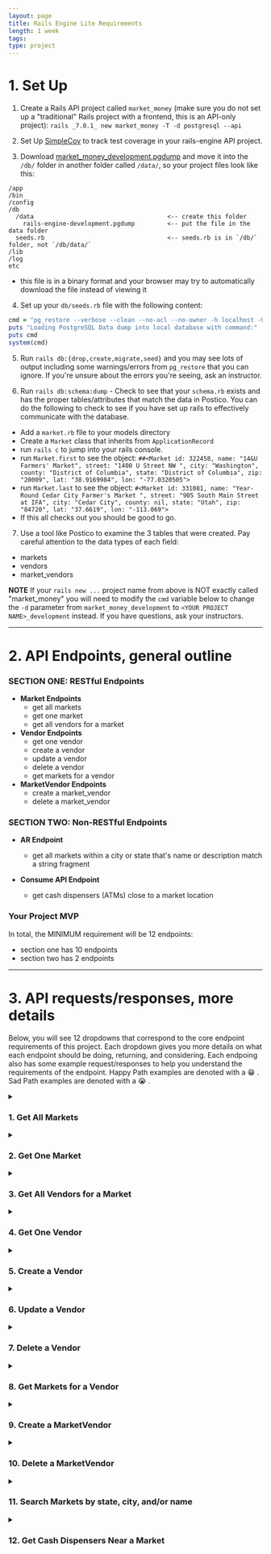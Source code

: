 ```yaml
---
layout: page
title: Rails Engine Lite Requirements
length: 1 week
tags:
type: project
---
```


# 1. Set Up

1. Create a Rails API project called `market_money` (make sure you do not set up a "traditional" Rails project with a frontend, this is an API-only project): `rails _7.0.1_ new market_money -T -d postgresql --api`

2. Set Up [SimpleCov](https://github.com/colszowka/simplecov) to track test coverage in your rails-engine API project.

3. Download [market_money_development.pgdump](https://raw.githubusercontent.com/turingschool/backend-curriculum-site/gh-pages/module3/projects/market_money/market_money_development.pgdump) and move it into the `/db/` folder in another folder called `/data/`, so your project files look like this:

```
/app
/bin
/config
/db
  /data                                     <-- create this folder
    rails-engine-development.pgdump         <-- put the file in the data folder
  seeds.rb                                  <-- seeds.rb is in `/db/` folder, not `/db/data/`
/lib
/log
etc
```

  - this file is in a binary format and your browser may try to automatically download the file instead of viewing it


4. Set up your `db/seeds.rb` file with the following content:
```ruby
cmd = "pg_restore --verbose --clean --no-acl --no-owner -h localhost -U $(whoami) -d market_money_development db/data/market_money_development.pgdump"
puts "Loading PostgreSQL Data dump into local database with command:"
puts cmd
system(cmd)
```

5. Run `rails db:{drop,create,migrate,seed}` and you may see lots of output including some warnings/errors from `pg_restore` that you can ignore. If you're unsure about the errors you're seeing, ask an instructor.

6. Run `rails db:schema:dump` - Check to see that your `schema.rb` exists and has the proper tables/attributes that match the data in Postico. You can do the following to check to see if you have set up rails to effectively communicate with the database.
  * Add a `market.rb` file to your models directory
  * Create a `Market` class that inherits from `ApplicationRecord`
  * run `rails c` to jump into your rails console.
  * run `Market.first` to see the object: `##<Market id: 322458, name: "14&U Farmers' Market", street: "1400 U Street NW ", city: "Washington", county: "District of Columbia", state: "District of Columbia", zip: "20009", lat: "38.9169984", lon: "-77.0320505">`
  * run `Market.last` to see the object: `#<Market id: 331081, name: "Year-Round Cedar City Farmer's Market ", street: "905 South Main Street at IFA", city: "Cedar City", county: nil, state: "Utah", zip: "84720", lat: "37.6619", lon: "-113.069">`
  * If this all checks out you should be good to go.

7. Use a tool like Postico to examine the 3 tables that were created. Pay careful attention to the data types of each field:
  * markets
  * vendors 
  * market_vendors


**NOTE** If your `rails new ...` project name from above is NOT exactly called "market_money" you will need to modify the `cmd` variable below to change the `-d` parameter from `market_money_development` to `<YOUR PROJECT NAME>_development` instead. If you have questions, ask your instructors.

---

# 2. API Endpoints, general outline

### SECTION ONE: RESTful Endpoints

- **Market Endpoints**
  * get all markets
  * get one market
  * get all vendors for a market
- **Vendor Endpoints**
  * get one vendor
  * create a vendor
  * update a vendor
  * delete a vendor
  * get markets for a vendor
- **MarketVendor Endpoints**
  * create a market_vendor
  * delete a market_vendor

### SECTION TWO: Non-RESTful Endpoints

- **AR Endpoint**
  * get all markets within a city or state that's name or description match a string fragment

- **Consume API Endpoint**
  * get cash dispensers (ATMs) close to a market location

### Your Project MVP

In total, the MINIMUM requirement will be 12 endpoints:

* section one has 10 endpoints
* section two has 2 endpoints

---

# 3. API requests/responses, more details

Below, you will see 12 dropdowns that correspond to the core endpoint requirements of this project. Each dropdown gives you more details on what each endpoint should be doing, returning, and considering. Each endpoing also has some example request/responses to help you understand the requirements of the endpoint. Happy Path examples are denoted with a 😁  . Sad Path examples are denoted with a 😭  . 

<details>
<summary><h3>1. Get All Markets</h3></summary>

  #### Details:
  1. This endpoint should follow the pattern of `GET /api/v0/markets` and should return ALL markets in the database.
  2. In addition to the market's main attributes, the market resource should also list an attribute for `vendor_count`, which is the number of vendors that are associated with that market. 

      <details>
      <summary><h5>Example Request/Response 😁 </h5></summary>
      
      #### Request: 
      ```
        GET /api/v0/markets
        Content-Type: application/json
        Accept: application/json
      ```

      #### Response:
      `status: 200`
      ```json
      {
          "data": [
              {
                  "id": "17",
                  "type": "market",
                  "attributes": {
                      "name": "18th Street Farmers Market",
                      "street": "825 18th Street",
                      "city": "Charleston",
                      "county": "Coles",
                      "state": "Illinois",
                      "zip": "61920",
                      "lat": "39.490737",
                      "lon": "-88.163254",
                      "vendor_count": 28
                  }
              },
              {
                  "id": "18",
                  "type": "market",
                  "attributes": {
                      "name": "19/27 Community Farmers Market",
                      "street": "NE 7th Ave",
                      "city": "Chiefland",
                      "county": "Levy",
                      "state": "Florida",
                      "zip": "32626",
                      "lat": "29.4848541",
                      "lon": "-82.8578732",
                      "vendor_count": 38
                  }
              },
              ...,
              ...,
          ]
      }
      ```
      </details>
</details>

<details><summary><h3>2. Get One Market</h3></summary>

  #### Details:
  1. This endpoint should follow the pattern of `GET /api/v0/markets/:id`.
  2. If a valid market id is passed in, all market attributes, as well as a `vendor_count` should be returned.  
  3. If an invalid market id is passed in, a 404 status as well as a descriptive error message should be sent back in the response.

  <details><summary><h5>Example Request/Response 😁 </h5></summary>

  #### Request:
  ```
    GET /api/v0/markets/360
    Content-Type: application/json
    Accept: application/json
  ```

  #### Response: 
  `status: 200`
  ```json
  {
      "data": {
          "id": "360",
          "type": "market",
          "attributes": {
              "name": "Austintown Farmers Market",
              "street": "6000 Kirk Road (Austintown Township Park)",
              "city": "Austintown",
              "county": "Mahoning",
              "state": "Ohio",
              "zip": "44515",
              "lat": "41.070511",
              "lon": "-80.774094",
              "vendor_count": 24
          }
      }
  }
  ```
</details>

  <details><summary><h5>Example Request/Response 😭 </h5></summary>
  
  #### Request:
  ```
    GET /api/v0/markets/123123123123 (where `123123123123` is an invalid Market id)
    Content-Type: application/json
    Accept: application/json
  ```

  #### Response: 
  `status: 404`
  ```json
{
    "errors": [
        {
            "detail": "Couldn't find Market with 'id'=123123123123"
        }
    ]
}
  ```
</details>
</details>

<details><summary><h3>3. Get All Vendors for a Market</h3></summary>

#### Details 
1. This endpoint should follow the pattern of `GET /api/v0/markets/:id/vendors`
2. If a valid market id is passed in, a JSON object is sent back with a top-level `data` key that points to a collection of that market's vendors. Each vendor contains all of it's attributes.
3. If an invalid market id is passed in, a 404 status as well as a descriptive error message should be sent back in the response.

<details><summary><h5>Example Request/Response 😁</h5></summary>

#### Request: 
```
  GET /api/v0/markets/360/vendors
  Content-Type: application/json
  Accept: application/json
```

#### Response: 
`status: 200`
```json
{
    "data": [
        {
            "id": "1150",
            "type": "vendor",
            "attributes": {
                "name": "Jolly Scoops",
                "description": "Handcrafted ice cream in a variety of festive flavors.",
                "contact_name": "Kit Romaguera",
                "contact_phone": "656.318.8117",
                "credit_accepted": true
            }
        },
        {
            "id": "1452",
            "type": "vendor",
            "attributes": {
                "name": "The Book Cellar",
                "description": "A hidden gem of a bookstore, featuring a range of used and rare titles, with a focus on science fiction and fantasy.",
                "contact_name": "Dorian O'Kon",
                "contact_phone": "839-874-2562",
                "credit_accepted": true
            }
        },
        {
            "id": "318",
            "type": "vendor",
            "attributes": {
                "name": "Hot Diggity Dog",
                "description": "sells gourmet hot dogs with unique toppings",
                "contact_name": "Dan Connelly PhD",
                "contact_phone": "322-239-3558",
                "credit_accepted": false
            }
        },
        ...,
        ...,
    ]
}
```
</details>
<details><summary><h5>Example Request/Response 😭 </h5></summary>
  
  #### Request:
  ```
    GET /api/v0/markets/123123123123/vendors (where `123123123123` is an invalid Market id)
    Content-Type: application/json
    Accept: application/json
  ```

  #### Response: 
  `status: 404`
  ```json
{
    "errors": [
        {
            "detail": "Couldn't find Market with 'id'=123123123123"
        }
    ]
}
  ```
</details>
</details>

<details><summary><h3>4. Get One Vendor</h3></summary>

  #### Details
  1. This endpoint should follow the pattern of `GET /api/v0/vendors/:id`
  2. If a valid vendor id is passed in, a JSON object is sent back with a top-level `data` key that points to the vendor resource with that id, and all attributes for that vendor.
  3. If an invalid vendor id is passed in, a 404 status as well as a descriptive error message should be sent back in the response.

<details><summary><h5>Example Request/Response 😁</h5></summary>

#### Request: 
```
  GET /api/v0/vendors/1150
  Content-Type: application/json
  Accept: application/json
```

#### Response:
`status: 200`
```json 
{
    "data": {
        "id": "1150",
        "type": "vendor",
        "attributes": {
            "name": "Jolly Scoops",
            "description": "Handcrafted ice cream in a variety of festive flavors.",
            "contact_name": "Kit Romaguera",
            "contact_phone": "656.318.8117",
            "credit_accepted": true
        }
    }
}
```
</details>
<details><summary><h5>Example Request/Response 😭 </h5></summary>
  
  #### Request:
  ```
    GET /api/v0/vendors/123123123123 (where `123123123123` is an invalid Vendor id)
    Content-Type: application/json
    Accept: application/json
  ```

  #### Response: 
  `status: 404`
  ```json
{
    "errors": [
        {
            "detail": "Couldn't find Vendor with 'id'=123123123123"
        }
    ]
}
  ```
</details>
</details>

<details><summary><h3>5. Create a Vendor</h3></summary>

  #### Details
  1. This endpoint should follow the pattern of `POST /api/v0/vendors`, and should pass ALL attributes required to create a vendor (`name`, `description`, `contact_name`, `contact_phone`, and `credit_accepted`) as JSON in the body of the request. (In postman, navigate to `Body` tab, select `raw` and change the format to `JSON` instead of `Text`)
  2. This endpoint should create a new vendor resource.
  3. A successful response will return a response with a `201` status code, and return the newly created vendor resource. 
  4. If any number of attributes are left out in the body of the request, a status code of `400`, as well as a descriptive error message should be sent back in the response.
  5. Validating the presence of a boolean value can be tricky since `false` is evaluated as `nil`. Validating the presence of a field that could be false will generate some a validation error when we don't mean it to. We'd suggest creating your own [custom validation](https://guides.rubyonrails.org/active_record_validations.html#custom-methods) for validating the presence of a boolean field. 
  <!-- 5. If the `credit_accepted` parameter is not passed in as a boolean data type, this should also render a status of `400`, and add a descriptive error message as to what went wrong. You may find it helpful to look at [custom validations](https://guides.rubyonrails.org/active_record_validations.html#custom-methods) for this. -->

<details><summary><h5>Example Request/Response 😁</h5></summary>

#### Request:
```
  POST /api/v0/vendors
  Content-Type: application/json
  Accept: application/json
```

##### Body: 
```
{
    "name": "Buzzy Bees",
    "description": "local honey and wax products",
    "contact_name": "Berly Couwer",
    "contact_phone": "8389928383",
    "credit_accepted": false
}
```

#### Response:
`status: 201`
```json 
{
    "data": {
        "id": "1694",
        "type": "vendor",
        "attributes": {
            "name": "Buzzy Bees",
            "description": "local honey and wax products",
            "contact_name": "Berly Couwer",
            "contact_phone": "8389928383",
            "credit_accepted": false
        }
    }
}
```
</details>
<details><summary><h5>Example Request/Response 😭 </h5></summary>
  
  #### Request:
  ```
    POST /api/v0/vendors
    Content-Type: application/json
    Accept: application/json
  ```
  ##### Body: 
  ```
  {
      "name": "Buzzy Bees",
      "description": "local honey and wax products",
      "credit_accepted": false
  }
  ```

  #### Response: 
  `status: 400`
  ```json
{
    "errors": [
        {
            "detail": "Validation failed: Contact name can't be blank, Contact phone can't be blank"
        }
    ]
}
  ```
</details>
</details>

<details><summary><h3>6. Update a Vendor</h3></summary>

  #### Details
  1. This endpoint should follow the pattern of `PATCH /api/v0/vendors/:id`, and can pass any number and combination of attribtues to be updated (`name`, `description`, `contact_name`, `contact_phone`, and `credit_accepted`) as JSON in the body of the request. (In postman, navigate to `Body` tab, select `raw` and change the format to `JSON` instead of `Text`)
  2. This endpoint should update an existing vendor with any parameters sent in via the body.
  3. If someone were to try to update a vendor resource to have a `nil` or empty attribute, a proper 400-level status code as well as a descriptive error message should be sent back in the response.
  4. A successful response will return the newly updated vendor resource. 

<details><summary><h5>Example Request/Response 😁</h5></summary>

#### Request: 
```
  PATCH /api/v0/vendors/1694
  Content-Type: application/json
  Accept: application/json
```

##### Body: 
```
{
    "contact_name": "Kimberly Couwer",
    "credit_accepted": false
}
```

#### Response: 
`status: 200`
```json 
{
    "data": {
        "id": "1694",
        "type": "vendor",
        "attributes": {
            "name": "Buzzy Bees",
            "description": "local honey and wax products",
            "contact_name": "Kimberly Couwer",
            "contact_phone": "8389928383",
            "credit_accepted": false
        }
    }
}
```
</details>

<details><summary><h5>Example #1 Request/Response 😭 </h5></summary>
  
  #### Request:
  ```
    PATCH /api/v0/vendors/123123123123 (where `123123123123` is an invalid Vendor id)
    Content-Type: application/json
    Accept: application/json
  ```
  ##### Body: 
  ```
{
    "contact_name": "Kimberly Couwer",
    "credit_accepted": false
}
  ```

  #### Response: 
  `status: 404`
  ```json
{
    "errors": [
        {
            "detail": "Couldn't find Vendor with 'id'=123123123123"
        }
    ]
}
  ```
</details>
<details><summary><h5>Example #2 Request/Response 😭 </h5></summary>
  
  #### Request:
  ```
    PATCH /api/v0/vendors/1694 (where `1694` is an valid Vendor id)
    Content-Type: application/json
    Accept: application/json
  ```
  ##### Body: 
  ```
{
    "contact_name": "",
    "credit_accepted": false
}
  ```

  #### Response: 
  `status: 400`
  ```json
{
    "errors": [
        {
            "detail": "Validation failed: Contact name can't be blank"
        }
    ]
}
  ```
</details>
</details>

<details><summary><h3>7. Delete a Vendor</h3></summary>

  #### Details
  1. This endpoint should follow the pattern of `DELETE /api/v0/vendors/:id`
  2. When a valid id is passed in, that vendor will be destroyed, as well as any associations that vendor had. A status code of `204` should be sent back, without any content in the body. 
  3. If an invalid id is passed in, a 404 status code as well as a descriptive message should be sent back with the response.

  <details><summary><h5>Example Request/Response 😁 </h5></summary>

#### Request: 
```
  DELETE /api/v0/vendors/70
  Content-Type: application/json
  Accept: application/json
```

#### Response: 
`status: 204`
</details>

<details><summary><h5>Example Request/Response 😭 </h5></summary>
  
  #### Request:
  ```
    DELETE /api/v0/vendors/123123123123 (where `123123123123` is an invalid Vendor id)
    Content-Type: application/json
    Accept: application/json
  ```

  #### Response: 
  `status: 404`
  ```json
{
    "errors": [
        {
            "detail": "Couldn't find Vendor with 'id'=123123123123"
        }
    ]
}
  ```
</details>
</details>

<details><summary><h3>8. Get Markets for a Vendor</h3></summary>

  #### Details
  1. This endpoint should follow the pattern of `GET /api/v0/vendors/:id/markets`, and it should return any markets that the vendor is associated with.
  2. When a valid vendor id is passed in, a response will be sent back that lists out all markets that the vendor is associated with. 
  3. If a vendor only has one market that they sell at, that market should still be returned in an array. 
  4. If a vendor doesn't have any markets that they sell at, the `data` top level key should point to an empty array. 
  3. If an invalid vendor id is passed in, a 404 status code as well as a descriptive message should be sent back with the response.

<details><summary><h5>Example Request/Response 😁 </h5></summary>

#### Request: 
```
  GET /api/v0/vendors/1150/markets
  Content-Type: application/json
  Accept: application/json
```

#### Response: 
```json 
{
    "data": [
        {
            "id": "360",
            "type": "market",
            "attributes": {
                "name": "Austintown Farmers Market",
                "street": "6000 Kirk Road (Austintown Township Park)",
                "city": "Austintown",
                "county": "Mahoning",
                "state": "Ohio",
                "zip": "44515",
                "lat": "41.070511",
                "lon": "-80.774094",
                "vendor_count": 24
            }
        },
        {
            "id": "994",
            "type": "market",
            "attributes": {
                "name": "Canal Fulton Farmers Market ",
                "street": "2309 Locust Street",
                "city": "Canal Fulton",
                "county": null,
                "state": "Ohio",
                "zip": "44614",
                "lat": "40.8822",
                "lon": "-81.5686",
                "vendor_count": 39
            }
        },
        ...,
        ...,
    ]
}
```
</details>
<details><summary><h5>Example Request/Response 😭 </h5></summary>
  
  #### Request:
  ```
    GET /api/v0/vendors/123123123123/markets (where `123123123123` is an invalid Vendor id)
    Content-Type: application/json
    Accept: application/json
  ```

  #### Response: 
  `status: 404`
  ```json
{
    "errors": [
        {
            "detail": "Couldn't find Vendor with 'id'=123123123123"
        }
    ]
}
  ```
</details>
</details>
<details><summary><h3>9. Create a MarketVendor</h3></summary>

  #### Details
  1. This endpoint should follow the pattern of `POST /api/v0/market_vendors`, and it should create a new association between a market and a vendor (so then, the vendor has a new market that they sell at).
  2. When valid ids for vendor and market are passed in, a MarketVendor will be created, and a response will be sent back with a `201` status, detailing that a Vendor was added to a Market. 
  3. After implementing the happy path for this endpoint, run it, and check that when you call `GET /api/v0/vendors/:id/markets` for the vendor in which you just added to a market, that you see the newly associated market listed. 
  4. If an invalid vendor id or and invalid market id is passed in, a 404 status code as well as a descriptive message should be sent back with the response.
  5. If there already exists a MarketVendor with that `market_id` and that `vendor_id`, a response with a `422` status code and a message informing the client that that association already exists, should be sent back. Looking at [custom validation](https://guides.rubyonrails.org/active_record_validations.html#custom-methods) might help to implement a validation for uniqueness of the attributes for this resource. 

<details><summary><h5>Example Request/Response 😁 </h5></summary>

#### Request:
```
  POST /api/v0/market_vendors
  Content-Type: application/json
  Accept: application/json
```

##### Body: 
```json
{
    "market_id": 19,
    "vendor_id": 1150
}
(where 19 and 1150 are valid market and vendor id's.)
```

#### Response: 
```json
  {
    "message": "Successfully added vendor to market"
  }
```
</details>
<details><summary><h5>Example #1 Request/Response 😭 </h5></summary>
  
  #### Request:
  ```
    POST /api/v0/market_vendors
    Content-Type: application/json
    Accept: application/json
  ```
  ##### Body: 
  ```json
  {
      "market_id": 987654321, 
      "vendor_id": 1150 
  }
  (where 987654321 is an invalid market id)
  ```

  #### Response: 
  `status: 404`
  ```json
{
    "errors": [
        {
            "detail": "Validation failed: Market must exist"
        }
    ]
}
  ```
</details>
<details><summary><h5>Example #2 Request/Response 😭 </h5></summary>
  
  #### Request:
  ```
    POST /api/v0/market_vendors
    Content-Type: application/json
    Accept: application/json
  ```
  ##### Body: 
  ```json
  {
      "market_id": 19, 
      "vendor_id": 1150 
  }
  (where 19 and 1150 are valid market and vendor id's, but an existing MarketVendor with those values already exists.)
  ```

  #### Response: 
  `status: 422`
  ```json
{
    "errors": [
        {
            "detail": "Validation failed: Market vendor asociation between market with market_id=70 and vendor_id=1150 already exists"
        }
    ]
}
  ```
</details>
</details>

<details><summary><h3>10. Delete a MarketVendor</h3></summary>

  #### Details
  1. This endpoint should follow the pattern of `DELETE /api/v0/market_vendors`, and it should destroy an existing association between a market and a vendor (so that a vendor no longer is listed at a certain market).
  2. The `market_id` and the `vendor_id` should be passed in via the body. 
  2. When a MarketVendor resource can be found with the passed in `vendor_id` and `market_id`, that resource should be destroyed, and a response will be sent back with a `204` status, with nothing returned in the body of the request.  
  3. After implementing the happy path for this endpoint, run it, and check that when you call `GET /api/v0/vendors/:id/markets` for the vendor in which you just deleted an association to a market, that you don't see the recently removed market listed. 
  4. If a MarketVendor resource can NOT be found with the passed in `vendor_id` and `market_id`, a 404 status code as well as a descriptive message should be sent back with the response.
  

<details><summary><h5>Example Request/Response 😁 </h5></summary>

#### Request: 
```
  DELETE /api/v0/market_vendors
  Content-Type: application/json
  Accept: application/json
```

##### Body: 
```json
{
    "market_id": 19,
    "vendor_id": 1697
}
```

#### Response: 
`status: 204`
</details>
<details><summary><h5>Example Request/Response 😭 </h5></summary>
  
  #### Request:
  ```
    DELETE /api/v0/market_vendors
    Content-Type: application/json
    Accept: application/json
  ```
  ##### Body: 
  ```json
  {
      "market_id": 423, 
      "vendor_id": 1150 
  }
  (where there is no MarketVendor that has a market_id=423 AND a vendor_id=1150)
  ```

  #### Response: 
  `status: 404`
  ```json
{
    "errors": [
        {
            "detail": "No MarketVendor with market_id=423 AND vendor_id=1150 exists"
        }
    ]
}
  ```
</details>
</details>
<details><summary><h3>11. Search Markets by state, city, and/or name</h3></summary>

#### Details: 
1. The endpoint should be in the pattern of `GET /api/v0/markets/search`, and can accept `city`, `state`, and `name` parameters.
2. The following combination of parameters can be sent in at any time: 
  * `state`
  * `state`, `city`
  * `state`, `city`, `name`
  * `state`, `name`
  * `name`
3. The following combination of parameters can NOT be sent in at any time: 
  * `city`
  * `city`, `name`
4. If an invalid set of parameters are sent in, a proper error message should be sent back, along with a `422` status code. 
5. In the event that valid parameters are sent in, and only one market is returned from the search, the `data` top level key should still point to an array holding that one market resource data. 
6. Similar to above, in the event that valid parameters are sent in, and NO markets are returned, the `data` top level key should point to an empty array. And a status code of `200` should still be returned

<details><summary><h5>Example Request/Response 😁</h5></summary>

#### Request: 
```
  GET /api/v0/markets/search?city=albququerque&state=new Mexico&name=uptown
  Content-Type: application/json
  Accept: application/json
```

#### Response:
`status: 200`
```json
{
    "data": [
        {
            "id": "70",
            "type": "market",
            "attributes": {
                "name": "ABQ Uptown Growers' Market",
                "street": "NE parking lot of ABQ Uptown shopping center",
                "city": "Albququerque",
                "county": "Bernalillo",
                "state": "New Mexico",
                "zip": null,
                "lat": "35.103988",
                "lon": "-106.565838",
                "vendor_count": 10
            }
        }
    ]
}
```
</details>
<details><summary><h5>Example Request/Response 😭 </h5></summary>
  
  #### Request: 
  ```
    GET /api/v0/markets/search?city=albququerque
    Content-Type: application/json
    Accept: application/json
  ```

  #### Response: 
  `status: 422`
  ```json
{
    "errors": [
        {
            "detail": "Invalid set of parameters. Please provide a valid set of parameters to perform a search with this endpoint."
        }
    ]
}
  ```
</details>
</details>

<details><summary><h3>12. Get Cash Dispensers Near a Market</h3></summary>

#### Details: 
1. The endpoint should be in the pattern of `GET /api/v0/markets/:id/nearest_atms`
2. You will need to utilize the [TomTom API](https://developer.tomtom.com/) for this. Specifically, the category search endpoint. Find a category that would work for ATM's, and use the API to find ATM's near the location of the Farmer's Market. 
3. The atms that are returned should be in the order of closest to furthest away.
4. If an invalid market id is passed in, a 404 status as well as a descriptive error message should be sent back in the response.
5. The `data` top level key should always point to an array even if one or zero atms were located near the market location.

<details><summary><h5>Example Request/Response 😁 </h5></summary>

#### Request: 
```
  GET /api/v0/markets/70/nearest_atms
  Content-Type: application/json
  Accept: application/json
```

#### Response:
`status: 200`
```json
{
    "data": [
        {
            "id": null,
            "type": "atm",
            "attributes": {
                "name": "Eds-Pyns",
                "address": "2200 Louisiana Boulevard Northeast, Albuquerque, NM 87110",
                "lat": 35.1034,
                "lon": -106.56745,
                "distance": 0.09976720439821812
            }
        },
        {
            "id": null,
            "type": "atm",
            "attributes": {
                "name": "Prosperity Bank",
                "address": "2240 Q St NE, Albuquerque, NM 87110",
                "lat": 35.10273,
                "lon": -106.56691,
                "distance": 0.10595742641673364
            }
        },
        ...,
        ...,
        ...,
    ]
}
```
</details>
<details><summary><h5>Example Request/Response 😭 </h5></summary>
  
  #### Request:
  ```
    GET /api/v0/markets/123123123123/nearest_atm (where `123123123123` is an invalid Market id)
    Content-Type: application/json
    Accept: application/json
  ```

  #### Response: 
  `status: 404`
  ```json
{
    "errors": [
        {
            "detail": "Couldn't find Market with 'id'=123123123123"
        }
    ]
}
  ```
</details>
</details>









<!-- ## Extra Practice Endpoints
* Get Vendors that sell at markets in a particular state
* DELETE a Market
* UPDATE a Market 
* CREATE a Market 
* get all markets within a certain city or state
* GET Markets for a Vendor 
* GET all the states the Vendor sells in 
* GET state w/ least amount of Vendors 
* GET all Vendors that sell in more than 1 state 
* If market has a vendor that doesn't accept credit, in market show page, give information about closest cash dispenser.  -->